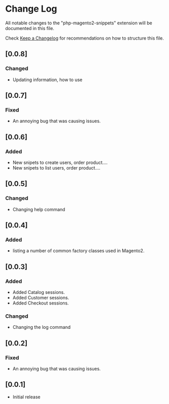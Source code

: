 # Change Log

All notable changes to the "php-magento2-snippets" extension will be documented in this file.

Check [Keep a Changelog](http://keepachangelog.com/) for recommendations on how to structure this file.

## [0.0.8]

### Changed

- Updating information, how to use

## [0.0.7]

### Fixed

- An annoying bug that was causing issues.

## [0.0.6]

### Added

- New snipets to create users, order product....
- New snipets to list users, order product....

## [0.0.5]

### Changed

- Changing help command

## [0.0.4]

### Added

- listing a number of common factory classes used in Magento2.

## [0.0.3]

### Added

- Added Catalog sessions.
- Added Customer sessions.
- Added Checkout sessions.

### Changed

- Changing the log command

## [0.0.2]

### Fixed

- An annoying bug that was causing issues.

## [0.0.1]

- Initial release
